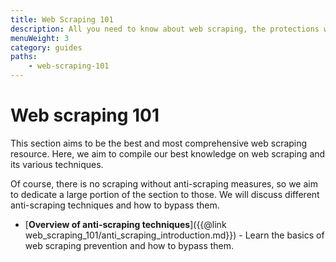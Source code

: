 ```yaml
---
title: Web Scraping 101
description: All you need to know about web scraping, the protections websites employ to prevent it, and how to bypass them.
menuWeight: 3
category: guides
paths:
    - web-scraping-101
---
```


# Web scraping 101

This section aims to be the best and most comprehensive web scraping resource. Here, we aim to compile our best knowledge on web scraping and its various techniques.

Of course, there is no scraping without anti-scraping measures, so we aim to dedicate a large portion of the section to those. We will discuss different anti-scraping techniques and how to bypass them.

*   [**Overview of anti-scraping techniques**]({{@link web_scraping_101/anti_scraping_introduction.md}}) - Learn the basics of web scraping prevention and how to bypass them.
